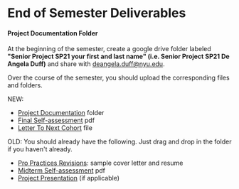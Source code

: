 # End of Semester Deliverables

#### Project Documentation Folder

At the beginning of the semester, create a google drive folder labeled **"Senior Project SP21 your first and last name" (i.e. Senior Project SP21 De Angela Duff)** and share with deangela.duff@nyu.edu.

Over the course of the semester, you should upload the corresponding files and folders.

NEW:

* [Project Documentation](project\_documentation.md) folder
* [Final Self-assessment](assessments/final\_self\_assessment.md) pdf
* [Letter To Next Cohort](letter\_to\_next\_cohort.md) file&#x20;

OLD: You should already have the following. Just drag and drop in the folder if you haven't already.

* [Pro Practices Revisions](pro\_practices\_revisions.md): sample cover letter and resume
* [Midterm Self-assessment](assessments/midterm\_self\_assessment.md) pdf
* [Project Presentation](../critiques-demos-presentations-and-exhibition/project-presentation.md) (if applicable)

